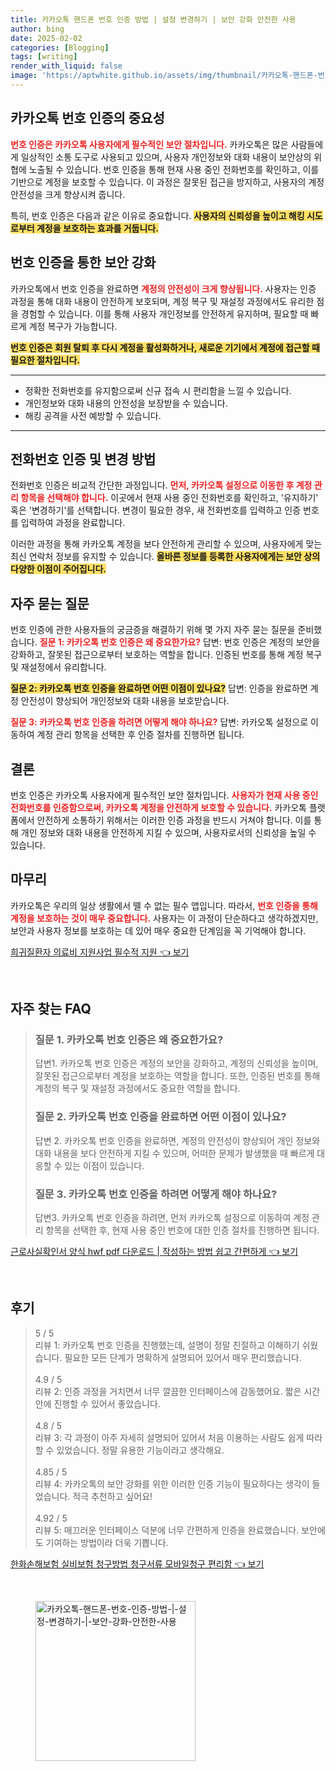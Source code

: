 ```yaml
---
title: 카카오톡 핸드폰 번호 인증 방법 | 설정 변경하기 | 보안 강화 안전한 사용
author: bing
date: 2025-02-02
categories: [Blogging]
tags: [writing]
render_with_liquid: false
image: 'https://aptwhite.github.io/assets/img/thumbnail/카카오톡-핸드폰-번호-인증-방법-|-설정-변경하기-|-보안-강화-안전한-사용.webp'
---
```



<h2 id='카카오톡_번호_인증의_중요성'>카카오톡 번호 인증의 중요성</h2>

<p><b><span style="color: #ee2323;">번호 인증은 카카오톡 사용자에게 필수적인 보안 절차입니다.</span></b> 카카오톡은 많은 사람들에게 일상적인 소통 도구로 사용되고 있으며, 사용자 개인정보와 대화 내용이 보안상의 위협에 노출될 수 있습니다. 번호 인증을 통해 현재 사용 중인 전화번호를 확인하고, 이를 기반으로 계정을 보호할 수 있습니다. 이 과정은 잘못된 접근을 방지하고, 사용자의 계정 안전성을 크게 향상시켜 줍니다. </p>

<p>특히, 번호 인증은 다음과 같은 이유로 중요합니다. <b><span style="background-color: #ffe066;">사용자의 신뢰성을 높이고 해킹 시도로부터 계정을 보호하는 효과를 거둡니다.</span></b></p>

<h2 id='번호_인증을_통한_보안_강화'>번호 인증을 통한 보안 강화</h2>

<p>카카오톡에서 번호 인증을 완료하면 <b><span style="color: #ee2323;">계정의 안전성이 크게 향상됩니다.</span></b> 사용자는 인증 과정을 통해 대화 내용이 안전하게 보호되며, 계정 복구 및 재설정 과정에서도 유리한 점을 경험할 수 있습니다. 이를 통해 사용자 개인정보를 안전하게 유지하며, 필요할 때 빠르게 계정 복구가 가능합니다.</p>

<p><b><span style="background-color: #ffe066;">번호 인증은 회원 탈퇴 후 다시 계정을 활성화하거나, 새로운 기기에서 계정에 접근할 때 필요한 절차입니다.</span></b></p>

<hr />

<ul>
    <li>정확한 전화번호를 유지함으로써 신규 접속 시 편리함을 느낄 수 있습니다.</li>
    <li>개인정보와 대화 내용의 안전성을 보장받을 수 있습니다.</li>
    <li>해킹 공격을 사전 예방할 수 있습니다.</li>
</ul>

<hr />

<h2 id='전화번호_인증_및_변경_방법'>전화번호 인증 및 변경 방법</h2>

<p>전화번호 인증은 비교적 간단한 과정입니다. <b><span style="color: #ee2323;">먼저, 카카오톡 설정으로 이동한 후 계정 관리 항목을 선택해야 합니다.</span></b> 이곳에서 현재 사용 중인 전화번호를 확인하고, '유지하기' 혹은 '변경하기'를 선택합니다. 변경이 필요한 경우, 새 전화번호를 입력하고 인증 번호를 입력하여 과정을 완료합니다.</p>

<p>이러한 과정을 통해 카카오톡 계정을 보다 안전하게 관리할 수 있으며, 사용자에게 맞는 최신 연락처 정보를 유지할 수 있습니다. <b><span style="background-color: #ffe066;">올바른 정보를 등록한 사용자에게는 보안 상의 다양한 이점이 주어집니다.</span></b></p>

<h2 id='자주_묻는_질문'>자주 묻는 질문</h2>

<p>번호 인증에 관한 사용자들의 궁금증을 해결하기 위해 몇 가지 자주 묻는 질문을 준비했습니다. <b><span style="color: #ee2323;">질문 1: 카카오톡 번호 인증은 왜 중요한가요?</span></b> 답변: 번호 인증은 계정의 보안을 강화하고, 잘못된 접근으로부터 보호하는 역할을 합니다. 인증된 번호를 통해 계정 복구 및 재설정에서 유리합니다.</p>

<p><b><span style="background-color: #ffe066;">질문 2: 카카오톡 번호 인증을 완료하면 어떤 이점이 있나요?</span></b> 답변: 인증을 완료하면 계정 안전성이 향상되어 개인정보와 대화 내용을 보호받습니다.</p>

<p><b><span style="color: #ee2323;">질문 3: 카카오톡 번호 인증을 하려면 어떻게 해야 하나요?</span></b> 답변: 카카오톡 설정으로 이동하여 계정 관리 항목을 선택한 후 인증 절차를 진행하면 됩니다.</p>

<h2 id='결론'>결론</h2>

<p>번호 인증은 카카오톡 사용자에게 필수적인 보안 절차입니다. <b><span style="color: #ee2323;">사용자가 현재 사용 중인 전화번호를 인증함으로써, 카카오톡 계정을 안전하게 보호할 수 있습니다.</span></b> 카카오톡 플랫폼에서 안전하게 소통하기 위해서는 이러한 인증 과정을 반드시 거쳐야 합니다. 이를 통해 개인 정보와 대화 내용을 안전하게 지킬 수 있으며, 사용자로서의 신뢰성을 높일 수 있습니다.</p>

<h2 id='마무리'>마무리</h2>

<p>카카오톡은 우리의 일상 생활에서 뗄 수 없는 필수 앱입니다. 따라서, <b><span style="color: #ee2323;">번호 인증을 통해 계정을 보호하는 것이 매우 중요합니다.</span></b> 사용자는 이 과정이 단순하다고 생각하겠지만, 보안과 사용자 정보를 보호하는 데 있어 매우 중요한 단계임을 꼭 기억해야 합니다.</p>


<p><a class="click-button" title="희귀질환자 의료비 지원사업 필수적 지원" href="https://aptwhite.github.io/posts/%ED%9D%AC%EA%B7%80%EC%A7%88%ED%99%98%EC%9E%90-%EC%9D%98%EB%A3%8C%EB%B9%84-%EC%A7%80%EC%9B%90%EC%82%AC%EC%97%85-%ED%95%84%EC%88%98%EC%A0%81-%EC%A7%80%EC%9B%90/" rel="dofollow">희귀질환자 의료비 지원사업 필수적 지원 👈 보기</a></p><br>
<h2 id='자주_찾는_FAQ'>자주 찾는 FAQ</h2>
<div itemscope="" itemtype="https://schema.org/FAQPage">
<blockquote>
<div itemscope="" itemprop="mainEntity" itemtype="https://schema.org/Question">
<h3 itemprop="name">질문 1. 카카오톡 번호 인증은 왜 중요한가요?</h3>
<div itemscope="" itemprop="acceptedAnswer" itemtype="https://schema.org/Answer">
<span itemprop="text">
<p>답변1. 카카오톡 번호 인증은 계정의 보안을 강화하고, 계정의 신뢰성을 높이며, 잘못된 접근으로부터 계정을 보호하는 역할을 합니다. 또한, 인증된 번호를 통해 계정의 복구 및 재설정 과정에서도 중요한 역할을 합니다.</p>
</span>
</div>
</div>
<div itemscope="" itemprop="mainEntity" itemtype="https://schema.org/Question">
<h3 itemprop="name">질문 2. 카카오톡 번호 인증을 완료하면 어떤 이점이 있나요?</h3>
<div itemscope="" itemprop="acceptedAnswer" itemtype="https://schema.org/Answer">
<span itemprop="text">
<p>답변 2. 카카오톡 번호 인증을 완료하면, 계정의 안전성이 향상되어 개인 정보와 대화 내용을 보다 안전하게 지킬 수 있으며, 어떠한 문제가 발생했을 때 빠르게 대응할 수 있는 이점이 있습니다.</p>
</span>
</div>
</div>
<div itemscope="" itemprop="mainEntity" itemtype="https://schema.org/Question">
<h3 itemprop="name">질문 3. 카카오톡 번호 인증을 하려면 어떻게 해야 하나요?</h3>
<div itemscope="" itemprop="acceptedAnswer" itemtype="https://schema.org/Answer">
<span itemprop="text">
<p>답변3. 카카오톡 번호 인증을 하려면, 먼저 카카오톡 설정으로 이동하여 계정 관리 항목을 선택한 후, 현재 사용 중인 번호에 대한 인증 절차를 진행하면 됩니다.</p>
</span>
</div>
</div>
</blockquote>
</div>
<p><a class="click-button" title="근로사실확인서 양식 hwf pdf 다운로드 | 작성하는 방법 쉽고 간편하게" href="https://aptwhite.github.io/posts/%EA%B7%BC%EB%A1%9C%EC%82%AC%EC%8B%A4%ED%99%95%EC%9D%B8%EC%84%9C-%EC%96%91%EC%8B%9D-hwf-pdf-%EB%8B%A4%EC%9A%B4%EB%A1%9C%EB%93%9C-%EC%9E%91%EC%84%B1%ED%95%98%EB%8A%94-%EB%B0%A9%EB%B2%95-%EC%89%BD%EA%B3%A0-%EA%B0%84%ED%8E%B8%ED%95%98%EA%B2%8C/" rel="dofollow">근로사실확인서 양식 hwf pdf 다운로드 | 작성하는 방법 쉽고 간편하게 👈 보기</a></p><br>
<h2 id='후기'>후기</h2>
<div itemscope itemtype="https://schema.org/Product">
  <blockquote>
  <div itemprop="review" itemscope itemtype="https://schema.org/Review">
      <div itemprop="reviewRating" itemscope itemtype="https://schema.org/Rating"> <span itemprop="ratingValue">5</span> / <span itemprop="bestRating">5</span> </div>
      <span itemprop="reviewBody">리뷰 1: 카카오톡 번호 인증을 진행했는데, 설명이 정말 친절하고 이해하기 쉬웠습니다. 필요한 모든 단계가 명확하게 설명되어 있어서 매우 편리했습니다.</span>
  </div>
  <br>
  <div itemprop="review" itemscope itemtype="https://schema.org/Review">
      <div itemprop="reviewRating" itemscope itemtype="https://schema.org/Rating"> <span itemprop="ratingValue">4.9</span> / <span itemprop="bestRating">5</span> </div>
      <span itemprop="reviewBody">리뷰 2: 인증 과정을 거치면서 너무 깔끔한 인터페이스에 감동했어요. 짧은 시간 안에 진행할 수 있어서 좋았습니다.</span>
  </div>
  <br>
  <div itemprop="review" itemscope itemtype="https://schema.org/Review">
      <div itemprop="reviewRating" itemscope itemtype="https://schema.org/Rating"> <span itemprop="ratingValue">4.8</span> / <span itemprop="bestRating">5</span> </div>
      <span itemprop="reviewBody">리뷰 3: 각 과정이 아주 자세히 설명되어 있어서 처음 이용하는 사람도 쉽게 따라할 수 있었습니다. 정말 유용한 기능이라고 생각해요.</span>
  </div>
  <br>
  <div itemprop="review" itemscope itemtype="https://schema.org/Review">
      <div itemprop="reviewRating" itemscope itemtype="https://schema.org/Rating"> <span itemprop="ratingValue">4.85</span> / <span itemprop="bestRating">5</span> </div>
      <span itemprop="reviewBody">리뷰 4: 카카오톡의 보안 강화를 위한 이러한 인증 기능이 필요하다는 생각이 들었습니다. 적극 추천하고 싶어요!</span>
  </div>
  <br>
  <div itemprop="review" itemscope itemtype="https://schema.org/Review">
      <div itemprop="reviewRating" itemscope itemtype="https://schema.org/Rating"> <span itemprop="ratingValue">4.92</span> / <span itemprop="bestRating">5</span> </div>
      <span itemprop="reviewBody">리뷰 5: 매끄러운 인터페이스 덕분에 너무 간편하게 인증을 완료했습니다. 보안에도 기여하는 방법이라 더욱 기쁩니다.</span>
  </div>
  </blockquote>
</div>
<p><a class="click-button" title="한화손해보험 실비보험 청구방법 청구서류 모바일청구 편리함" href="https://aptwhite.github.io/posts/%ED%95%9C%ED%99%94%EC%86%90%ED%95%B4%EB%B3%B4%ED%97%98-%EC%8B%A4%EB%B9%84%EB%B3%B4%ED%97%98-%EC%B2%AD%EA%B5%AC%EB%B0%A9%EB%B2%95-%EC%B2%AD%EA%B5%AC%EC%84%9C%EB%A5%98-%EB%AA%A8%EB%B0%94%EC%9D%BC%EC%B2%AD%EA%B5%AC-%ED%8E%B8%EB%A6%AC%ED%95%A8/" rel="dofollow">한화손해보험 실비보험 청구방법 청구서류 모바일청구 편리함 👈 보기</a></p><br>
<figure class="image"><img src="https://aptwhite.github.io/assets/img/thumbnail/카카오톡-핸드폰-번호-인증-방법-|-설정-변경하기-|-보안-강화-안전한-사용.webp" alt="카카오톡-핸드폰-번호-인증-방법-|-설정-변경하기-|-보안-강화-안전한-사용" width="256" height="256"></figure>